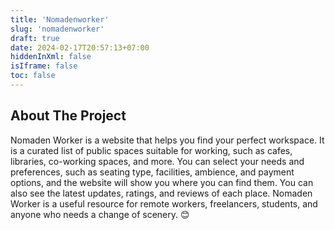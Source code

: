 ```yaml
---
title: 'Nomadenworker'
slug: 'nomadenworker'
draft: true
date: 2024-02-17T20:57:13+07:00
hiddenInXml: false
isIframe: false
toc: false
---
```


## About The Project

Nomaden Worker is a website that helps you find your perfect workspace. It is a curated list of public spaces suitable for working, such as cafes, libraries, co-working spaces, and more. You can select your needs and preferences, such as seating type, facilities, ambience, and payment options, and the website will show you where you can find them. You can also see the latest updates, ratings, and reviews of each place. Nomaden Worker is a useful resource for remote workers, freelancers, students, and anyone who needs a change of scenery. 😊
